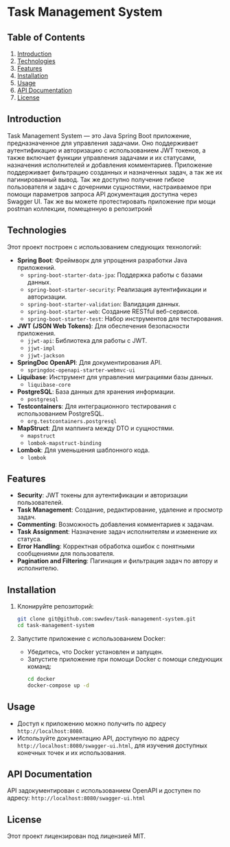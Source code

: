 # Task Management System

## Table of Contents
1. [Introduction](#introduction)
2. [Technologies](#technologies)
3. [Features](#features)
4. [Installation](#installation)
5. [Usage](#usage)
6. [API Documentation](#api-documentation)
7. [License](#license)

## Introduction
Task Management System — это Java Spring Boot приложение, предназначенное для управления задачами.
Оно поддерживает аутентификацию и авторизацию с использованием JWT токенов,
а также включает функции управления задачами и их статусами, назначения исполнителей и добавления комментариев.
Приложение поддерживает фильтрацию созданных и назначенных задач, а так же их пагинированный вывод.
Так же доступно получение гибкое пользователя и задач с дочерними сущностями, настраиваемое при помощи параметров запроса
API документация доступна через Swagger UI.
Так же вы можете протестировать приложение при мощи postman коллекции, помещенную в репозитроий

## Technologies
Этот проект построен с использованием следующих технологий:

- **Spring Boot**: Фреймворк для упрощения разработки Java приложений.
    - `spring-boot-starter-data-jpa`: Поддержка работы с базами данных.
    - `spring-boot-starter-security`: Реализация аутентификации и авторизации.
    - `spring-boot-starter-validation`: Валидация данных.
    - `spring-boot-starter-web`: Создание RESTful веб-сервисов.
    - `spring-boot-starter-test`: Набор инструментов для тестирования.
- **JWT (JSON Web Tokens)**: Для обеспечения безопасности приложения.
    - `jjwt-api`: Библиотека для работы с JWT.
    - `jjwt-impl`
    - `jjwt-jackson`
- **SpringDoc OpenAPI**: Для документирования API.
    - `springdoc-openapi-starter-webmvc-ui`
- **Liquibase**: Инструмент для управления миграциями базы данных.
    - `liquibase-core`
- **PostgreSQL**: База данных для хранения информации.
    - `postgresql`
- **Testcontainers**: Для интеграционного тестирования с использованием PostgreSQL.
    - `org.testcontainers.postgresql`
- **MapStruct**: Для маппинга между DTO и сущностями.
    - `mapstruct`
    - `lombok-mapstruct-binding`
- **Lombok**: Для уменьшения шаблонного кода.
    - `lombok`

## Features
- **Security**: JWT токены для аутентификации и авторизации пользователей.
- **Task Management**: Создание, редактирование, удаление и просмотр задач.
- **Commenting**: Возможность добавления комментариев к задачам.
- **Task Assignment**: Назначение задач исполнителям и изменение их статуса.
- **Error Handling**: Корректная обработка ошибок с понятными сообщениями для пользователя.
- **Pagination and Filtering**: Пагинация и фильтрация задач по автору и исполнителю.

## Installation
1. Клонируйте репозиторий:
    ```sh
    git clone git@github.com:swwdev/task-management-system.git
    cd task-management-system
    ```

2. Запустите приложение с использованием Docker:
    - Убедитесь, что Docker установлен и запущен.
    - Запустите приложение при помощи Docker c помощи следующих команд:
        ```sh
        cd docker
        docker-compose up -d
        ```

## Usage
- Доступ к приложению можно получить по адресу `http://localhost:8080`.
- Используйте документацию API, доступную по адресу `http://localhost:8080/swagger-ui.html`, для изучения доступных конечных точек и их использования.

## API Documentation
API задокументирован с использованием OpenAPI и доступен по адресу:
`http://localhost:8080/swagger-ui.html`

## License
Этот проект лицензирован под лицензией MIT.